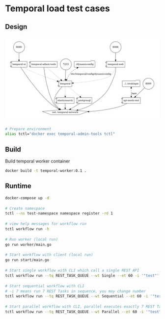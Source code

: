 # Temporal load test cases

## Design

![Схема размещения](./docker-compose/docker-compose.png)

```sh
# Prepare environment
alias tctl="docker exec temporal-admin-tools tctl"

```

## Build

Build temporal worker container

```sh
docker build -t temporal-worker:0.1 .
```

## Runtime

```sh
docker-compose up -d

# Create namespace
tctl --ns test-namespace namespace register -rd 1

# view help messages for workflow run
tctl workflow run -h

# Run worker (local run)
go run worker/main.go

# Start workflow with client (local run)
go run start/main.go

# Start single workflow with CLI which call a single REST API
tctl workflow run --tq REST_TASK_QUEUE --wt Single --et 60 -i '"test"'

# Start sequential workflow with CLI
# -i 7 means run 7 REST Tasks in sequence, you may change number
tctl workflow run --tq REST_TASK_QUEUE --wt Sequential --et 60 -i '"test"' -i 7

# Start parallel workflow with CLI, parallel executes exactly 7 REST Tasks
tctl workflow run --tq REST_TASK_QUEUE --wt Parallel --et 60 -i '"test"'

```

